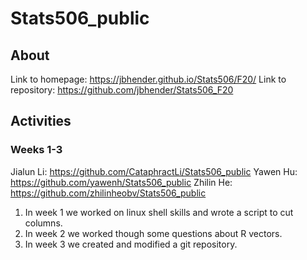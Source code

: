 # Stats506_public
## About
 Link to homepage: https://jbhender.github.io/Stats506/F20/
 Link to repository: https://github.com/jbhender/Stats506_F20
## Activities
### Weeks 1-3
Jialun Li: https://github.com/CataphractLi/Stats506_public
Yawen Hu: https://github.com/yawenh/Stats506_public
Zhilin He: https://github.com/zhilinheobv/Stats506_public
1. In week 1 we worked on linux shell skills and wrote a script to cut columns.
2. In week 2 we worked though some questions about R vectors.
3. In week 3 we created and modified a git repository.
